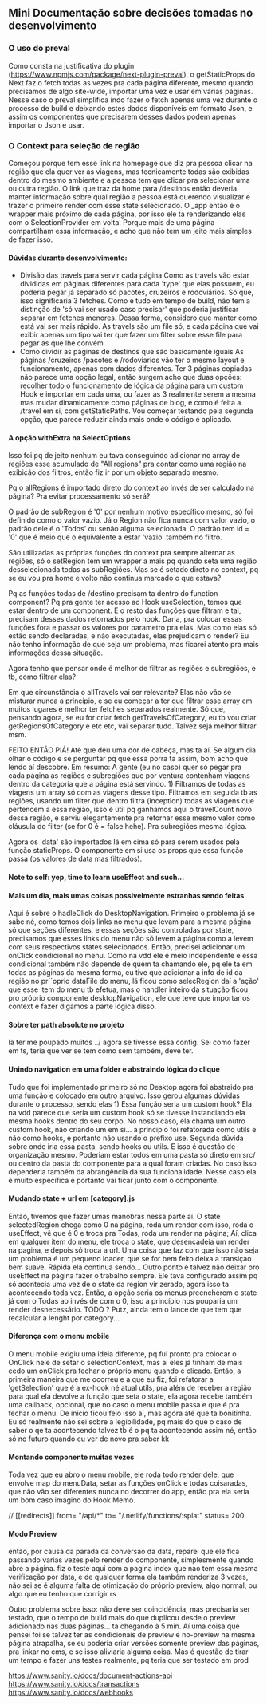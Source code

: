 ## Mini Documentação sobre decisões tomadas no desenvolvimento

### O uso do preval

Como consta na justificativa do plugin (https://www.npmjs.com/package/next-plugin-preval), o getStaticProps do Next faz o fetch todas as vezes pra cada página diferente, mesmo quando precisamos de algo site-wide, importar uma vez e usar em várias páginas. Nesse caso o preval simplifica indo fazer o fetch apenas uma vez durante o processo de build e deixando estes dados disponíveis em formato Json, e assim os componentes que precisarem desses dados podem apenas importar o Json e usar.

### O Context para seleção de região

Começou porque tem esse link na homepage que diz pra pessoa clicar na região que ela quer ver as viagens, mas tecnicamente todas são exibidas dentro do mesmo ambiente e a pessoa tem que clicar pra selecionar uma ou outra região. O link que traz da home para /destinos então deveria manter informação sobre qual região a pessoa está querendo visualizar e trazer o primeiro render com esse state selecionado. O \_app então é o wrapper mais próximo de cada página, por isso ele ta renderizando elas com o SelectionProvider em volta. Porque mais de uma página compartilham essa informação, e acho que não tem um jeito mais simples de fazer isso.

#### Dúvidas durante desenvolvimento:

- Divisão das travels para servir cada página
  Como as travels vão estar divididas em páginas diferentes para cada 'type' que elas possuem, eu poderia pegar já separado só pacotes, cruzeiros e rodoviários. Só que, isso significaria 3 fetches. Como é tudo em tempo de build, não tem a distinção de 'só vai ser usado caso precisar' que poderia justificar separar em fetches menores. Dessa forma, considero que manter como está vai ser mais rápido. As travels são um file só, e cada página que vai exibir apenas um tipo vai ter que fazer um filter sobre esse file para pegar as que lhe convém
- Como dividir as páginas de destinos que são basicamente iguais
  As páginas /cruzeiros /pacotes e /rodoviarios vão ter o mesmo layout e funcionamento, apenas com dados diferentes. Ter 3 páginas copiadas não parece uma opção legal, então surgem acho que duas opções: recolher todo o funcionamento de lógica da página para um custom Hook e importar em cada uma, ou fazer as 3 realmente serem a mesma mas mudar dinamicamente como páginas de blog, e como é feita a /travel em si, com getStaticPaths. Vou começar testando pela segunda opção, que parece reduzir ainda mais onde o código é aplicado.

#### A opção withExtra na SelectOptions

Isso foi pq de jeito nenhum eu tava conseguindo adicionar no array de regiões esse acumulado de "All regions" pra contar como uma região na exibição dos filtros, então fiz ir por um objeto separado mesmo.

Pq o allRegions é importado direto do context ao invés de ser calculado na página? Pra evitar processamento só será?

O padrão de subRegion é '0' por nenhum motivo específico mesmo, só foi definido como o valor vazio. Já o Region não fica nunca com valor vazio, o padrão dele é o 'Todos' ou senão alguma selecionada. O padrão tem id = '0' que é meio que o equivalente a estar 'vazio' também no filtro.

São utilizadas as próprias funções do context pra sempre alternar as regiões, só o setRegion tem um wrapper a mais pq quando seta uma região desselecionada todas as subRegiões. Mas se é setado direto no context, pq se eu vou pra home e volto não continua marcado o que estava?

Pq as funções todas de /destino precisam ta dentro do function component? Pq pra gente ter acesso ao Hook useSelection, temos que estar dentro de um component. E o resto das funções que filtram e tal, precisam desses dados retornados pelo hook. Daria, pra colocar essas funções fora e passar os valores por parametro pra elas. Mas como elas só estão sendo declaradas, e não executadas, elas prejudicam o render? Eu não tenho informação de que seja um problema, mas ficarei atento pra mais informações dessa situação.

Agora tenho que pensar onde é melhor de filtrar as regiões e subregiões, e tb, como filtrar elas?

Em que circunstância o allTravels vai ser relevante? Elas não vão se misturar nunca a princípio, e se eu começar a ter que filtrar esse array em muitos lugares é melhor ter fetches separados realmente. Só que, pensando agora, se eu for criar fetch getTravelsOfCategory, eu tb vou criar getRegionsOfCategory e etc etc, vai separar tudo. Talvez seja melhor filtrar msm.

FEITO ENTÃO PIÁ! Até que deu uma dor de cabeça, mas ta aí. Se algum dia olhar o código e se perguntar pq que essa porra ta assim, bom acho que lendo aí descobre. Em resumo: A gente (eu no caso) quer só pegar pra cada página as regiões e subregiões que por ventura contenham viagens dentro da categoria que a página está servindo. 1) Filtramos de todas as viagens um array só com as viagens desse tipo. Filtramos em seguida tb as regiões, usando um filter que dentro filtra (inception) todas as viagens que pertencem a essa região, isso é útil pq ganhamos aqui o travelCount novo dessa região, e serviu elegantemente pra retornar esse mesmo valor como cláusula do filter (se for 0 é = false hehe). Pra subregiões mesma lógica.

Agora os 'data' são importados lá em cima só para serem usados pela função staticProps. O componente em si usa os props que essa função passa (os valores de data mas filtrados).

#### Note to self: yep, time to learn useEffect and such...

#### Mais um dia, mais umas coisas possivelmente estranhas sendo feitas

Aqui é sobre o hadleClick do DesktopNavigation. Primeiro o problema já se sabe né, como temos dois links no menu que levam para a mesma página só que seções diferentes, e essas seções são controladas por state, precisamos que esses links do menu não só levem à página como a levem com seus respectivos states selecionados. Então, precisei adicionar um onClick condicional no menu. Como na vdd ele é meio independente e essa condicional também não depende de quem ta chamando ele, pq ele ta em todas as páginas da mesma forma, eu tive que adicionar a info de id da região no pr´´oprio dataFile do menu, lá ficou como selecRegion daí a 'ação' que esse item do menu tb efetua, mas o handler inteiro da situação ficou pro próprio componente desktopNavigation, ele que teve que importar os context e fazer digamos a parte lógica disso.

#### Sobre ter path absolute no projeto

Ia ter me poupado muitos ../ agora se tivesse essa config. Sei como fazer em ts, teria que ver se tem como sem também, deve ter.

#### Unindo navigation em uma folder e abstraindo lógica do clique

Tudo que foi implementado primeiro só no Desktop agora foi abstraido pra uma função e colocado em outro arquivo. Isso gerou algumas dúvidas durante o processo, sendo elas 1) Essa função seria um custom hook? Ela na vdd parece que seria um custom hook só se tivesse instanciando ela mesma hooks dentro do seu corpo. No nosso caso, ela chama um outro custom hook, não criando um em si... a príncipio foi refatorada como utils e não como hooks, e portanto não usando o prefixo use.
Segunda dúvida sobre onde iria essa pasta, sendo hooks ou utils. E isso é questão de organização mesmo. Poderiam estar todos em uma pasta só direto em src/ ou dentro da pasta do componente para a qual foram criadas. No caso isso dependeria também da abrangência da sua funcionalidade. Nesse caso ela é muito específica e portanto vai ficar junto com o componente.

#### Mudando state + url em [category].js

Então, tivemos que fazer umas manobras nessa parte aí. O state selectedRegion chega como 0 na página, roda um render com isso, roda o useEffect, vê que é 0 e troca pra Todas, roda um render na página; Aí, clica em qualquer item do menu, ele troca o state, que desencadeia um render na pagina, e depois só troca a url. Uma coisa que faz com que isso não seja um problema é um pequeno loader, que se for bem feito deixa a transiçao bem suave. Rápida ela continua sendo...
Outro ponto é talvez não deixar pro useEffect na página fazer o trabalho sempre. Ele tava configurado assim pq só acontecia uma vez de o state da region vir zerado, agora isso ta acontecendo toda vez. Então, a opção seria os menus preencherem o state já com o Todas ao invés de com o 0, isso a princípio nos pouparia um render desnecessário. TODO ? Putz, ainda tem o lance de que tem que recalcular a lenght por category...

#### Diferença com o menu mobile

O menu mobile exigiu uma ideia diferente, pq fui pronto pra colocar o OnClick nele de setar o selectionContext, mas aí eles já tinham de mais cedo um onClick pra fechar o próprio menu quando é clicado. Então, a primeira maneira que me ocorreu e a que eu fiz, foi refatorar a 'getSelection' que é a ex-hook né atual utils, pra além de receber a região para qual ela devolve a função que seta o state, ela agora recebe também uma callback, opcional, que no caso o menu mobile passa e que é pra fechar o menu.
De início ficou feio isso aí, mas agora até que ta bonitinha. Eu só realmente não sei sobre a legibilidade, pq mais do que o caso de saber o qe ta acontecendo talvez tb é o pq ta acontecendo assim né, então só no futuro quando eu ver de novo pra saber kk

#### Montando componente muitas vezes

Toda vez que eu abro o menu mobile, ele roda todo render dele, que envolve map do menuData, setar as funções onClick e todas coisaradas, que não vão ser diferentes nunca no decorrer do app, então pra ela seria um bom caso imagino do Hook Memo.

//
[[redirects]]
from= "/api/\*"
to= "/.netlify/functions/:splat"
status= 200

#### Modo Preview

então, por causa da parada da conversão da data, reparei que ele fica passando varias vezes pelo render do componente, simplesmente quando abre a página. fiz o teste aqui com a pagina index que nao tem essa mesma verificação por data, e de qualquer forma ela também renderiza 3 vezes, não sei se é alguma falta de otimização do próprio preview, algo normal, ou algo que eu tenho que corrigir rs

Outro problema sobre isso: não deve ser coincidência, mas precisaria ser testado, que o tempo de build mais do que duplicou desde o preview adicionado nas duas páginas... ta chegando à 5 min. Aí uma coisa que pensei foi se talvez ter as condicionais de preview e no-preview na mesma página atrapalha, se eu poderia criar versões somente preview das páginas, pra linkar no cms, e se isso aliviaria alguma coisa. Mas é questão de tirar um tempo e fazer uns testes realmente, pq teria que ser testado em prod

https://www.sanity.io/docs/document-actions-api
https://www.sanity.io/docs/transactions
https://www.sanity.io/docs/webhooks
